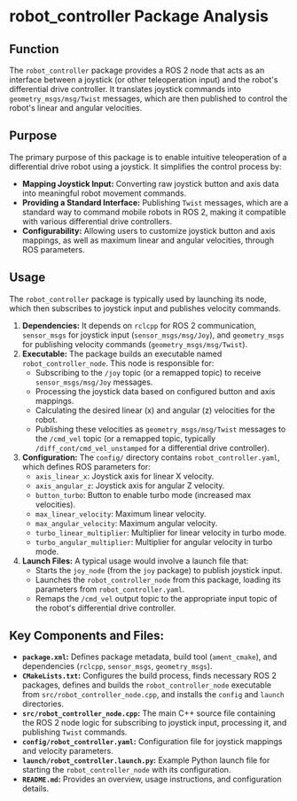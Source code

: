 # robot_controller Package Analysis

## Function

The `robot_controller` package provides a ROS 2 node that acts as an interface between a joystick (or other teleoperation input) and the robot's differential drive controller. It translates joystick commands into `geometry_msgs/msg/Twist` messages, which are then published to control the robot's linear and angular velocities.

## Purpose

The primary purpose of this package is to enable intuitive teleoperation of a differential drive robot using a joystick. It simplifies the control process by:

*   **Mapping Joystick Input:** Converting raw joystick button and axis data into meaningful robot movement commands.
*   **Providing a Standard Interface:** Publishing `Twist` messages, which are a standard way to command mobile robots in ROS 2, making it compatible with various differential drive controllers.
*   **Configurability:** Allowing users to customize joystick button and axis mappings, as well as maximum linear and angular velocities, through ROS parameters.

## Usage

The `robot_controller` package is typically used by launching its node, which then subscribes to joystick input and publishes velocity commands.

1.  **Dependencies:** It depends on `rclcpp` for ROS 2 communication, `sensor_msgs` for joystick input (`sensor_msgs/msg/Joy`), and `geometry_msgs` for publishing velocity commands (`geometry_msgs/msg/Twist`).
2.  **Executable:** The package builds an executable named `robot_controller_node`. This node is responsible for:
    *   Subscribing to the `/joy` topic (or a remapped topic) to receive `sensor_msgs/msg/Joy` messages.
    *   Processing the joystick data based on configured button and axis mappings.
    *   Calculating the desired linear (x) and angular (z) velocities for the robot.
    *   Publishing these velocities as `geometry_msgs/msg/Twist` messages to the `/cmd_vel` topic (or a remapped topic, typically `/diff_cont/cmd_vel_unstamped` for a differential drive controller).
3.  **Configuration:** The `config/` directory contains `robot_controller.yaml`, which defines ROS parameters for:
    *   `axis_linear_x`: Joystick axis for linear X velocity.
    *   `axis_angular_z`: Joystick axis for angular Z velocity.
    *   `button_turbo`: Button to enable turbo mode (increased max velocities).
    *   `max_linear_velocity`: Maximum linear velocity.
    *   `max_angular_velocity`: Maximum angular velocity.
    *   `turbo_linear_multiplier`: Multiplier for linear velocity in turbo mode.
    *   `turbo_angular_multiplier`: Multiplier for angular velocity in turbo mode.
4.  **Launch Files:** A typical usage would involve a launch file that:
    *   Starts the `joy_node` (from the `joy` package) to publish joystick input.
    *   Launches the `robot_controller_node` from this package, loading its parameters from `robot_controller.yaml`.
    *   Remaps the `/cmd_vel` output topic to the appropriate input topic of the robot's differential drive controller.

## Key Components and Files:

*   **`package.xml`:** Defines package metadata, build tool (`ament_cmake`), and dependencies (`rclcpp`, `sensor_msgs`, `geometry_msgs`).
*   **`CMakeLists.txt`:** Configures the build process, finds necessary ROS 2 packages, defines and builds the `robot_controller_node` executable from `src/robot_controller_node.cpp`, and installs the `config` and `launch` directories.
*   **`src/robot_controller_node.cpp`:** The main C++ source file containing the ROS 2 node logic for subscribing to joystick input, processing it, and publishing `Twist` commands.
*   **`config/robot_controller.yaml`:** Configuration file for joystick mappings and velocity parameters.
*   **`launch/robot_controller.launch.py`:** Example Python launch file for starting the `robot_controller_node` with its configuration.
*   **`README.md`:** Provides an overview, usage instructions, and configuration details.
